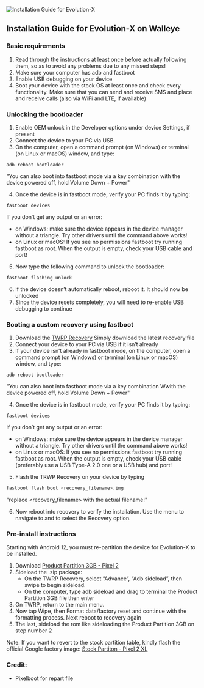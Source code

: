 ![Installation Guide for Evolution-X](https://i.imgur.com/o2G52Ve.png)

## Installation Guide for Evolution-X on Walleye

### Basic requirements
1. Read through the instructions at least once before actually following them, so as to avoid any problems due to any missed steps!
2. Make sure your computer has adb and fastboot
3. Enable USB debugging on your device
4. Boot your device with the stock OS at least once and check every functionality. Make sure that you can send and receive SMS and place and receive calls (also via WiFi and LTE, if available)

### Unlocking the bootloader
1. Enable OEM unlock in the Developer options under device Settings, if present
2. Connect the device to your PC via USB.
3. On the computer, open a command prompt (on Windows) or terminal (on Linux or macOS) window, and type:
```
adb reboot bootloader
```
   "You can also boot into fastboot mode via a key combination with the device powered off, hold Volume Down + Power"

4. Once the device is in fastboot mode, verify your PC finds it by typing:
```
fastboot devices
```
   If you don’t get any output or an error:
   - on Windows: make sure the device appears in the device manager without a triangle. Try other drivers until the command above works!
   - on Linux or macOS: If you see no permissions fastboot try running fastboot as root. When the output is empty, check your USB cable and port!

5. Now type the following command to unlock the bootloader:
```
fastboot flashing unlock
```
6. If the device doesn’t automatically reboot, reboot it. It should now be unlocked
7. Since the device resets completely, you will need to re-enable USB debugging to continue

### Booting a custom recovery using fastboot
1. Download the [TWRP Recovery](https://dl.twrp.me/walleye/twrp-3.3.0-0-walleye.img)
Simply download the latest recovery file
2. Connect your device to your PC via USB if it isn’t already
3. If your device isn’t already in fastboot mode, on the computer, open a command prompt (on Windows) or terminal (on Linux or macOS) window, and type:
```
adb reboot bootloader
```
   "You can also boot into fastboot mode via a key combination Wwith the device powered off, hold Volume Down + Power"

4. Once the device is in fastboot mode, verify your PC finds it by typing: 
```
fastboot devices
```
   If you don’t get any output or an error:
   - on Windows: make sure the device appears in the device manager without a triangle. Try other drivers until the command above works!
   - on Linux or macOS: If you see no permissions fastboot try running fastboot as root. When the output is empty, check your USB cable (preferably use a USB Type-A 2.0 one or a USB hub) and port!

5. Flash the TRWP Recovery on your device by typing
```bash
fastboot flash boot <recovery_filename>.img
```
   "replace <recovery_filename> with the actual filename!"

6. Now reboot into recovery to verify the installation. Use the menu to navigate to and to select the Recovery option.

### Pre-install instructions
Starting with Android 12, you must re-partition the device for Evolution-X to be installed.

1. Download [Product Partition 3GB - Pixel 2](https://gitlab.pixelexperience.org/android/vendor-blobs/wiki_blobs_wahoo/-/raw/main/productpartition-pixel2-extended.zip)
2. Sideload the .zip package:
   - On the TWRP Recovery, select ”Advance“, “Adb sideload”, then swipe to begin sideload.
   - On the computer, type adb sideload and drag to terminal the Product Partition 3GB file then enter
3. On TWRP, return to the main menu.
4. Now tap Wipe, then Format data/factory reset and continue with the formatting process. Next reboot to recovery again
5. The last, sideload the rom like sideloading the Product Partition 3GB on step number 2

Note: If you want to revert to the stock partition table, kindly flash the official Google factory image: [Stock Partiton - Pixel 2 XL](https://developers.google.com/android/images#walleye)

### Credit:
- Pixelboot for repart file
